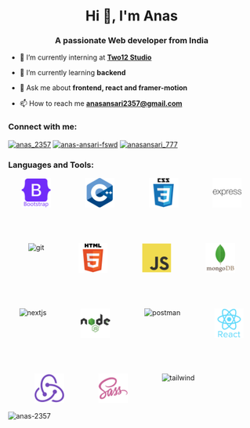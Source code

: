 <h1 align="center">Hi 👋, I'm Anas</h1>
<h3 align="center">A passionate Web developer from India</h3>

- 🔭 I’m currently interning at [**Two12 Studio**](two12studio.com)

- 🌱 I’m currently learning **backend**

- 💬 Ask me about **frontend, react and framer-motion**

- 📫 How to reach me **anasansari2357@gmail.com**

<h3 align="left">Connect with me:</h3>
<p align="left">
<a href="https://twitter.com/anas_2357" target="blank"><img align="center" src="https://raw.githubusercontent.com/rahuldkjain/github-profile-readme-generator/master/src/images/icons/Social/twitter.svg" alt="anas_2357" height="50" width="60" /></a>
<a href="https://linkedin.com/in/anas-ansari-fswd" target="blank"><img align="center" src="https://raw.githubusercontent.com/rahuldkjain/github-profile-readme-generator/master/src/images/icons/Social/linked-in-alt.svg" alt="anas-ansari-fswd" height="50" width="60" /></a>
<a href="https://www.leetcode.com/anasansari_777" target="blank"><img align="center" src="https://raw.githubusercontent.com/rahuldkjain/github-profile-readme-generator/master/src/images/icons/Social/leet-code.svg" alt="anasansari_777" height="50" width="60" /></a>
</p>

<h3 align="left">Languages and Tools:</h3>
<p align="left"> 
<div style="display: flex; gap: 70px; flex-wrap: wrap; justify-content: center; slign-items: center">
    <a href="https://getbootstrap.com" target="_blank" rel="noreferrer" style="text-decoration: none;"> <img src="https://raw.githubusercontent.com/devicons/devicon/master/icons/bootstrap/bootstrap-plain-wordmark.svg" alt="bootstrap" width="60" height="60"/> </a> 
    <a href="https://www.w3schools.com/cpp/" target="_blank" rel="noreferrer" style="text-decoration: none;"> <img src="https://raw.githubusercontent.com/devicons/devicon/master/icons/cplusplus/cplusplus-original.svg" alt="cplusplus" width="60" height="60"/> </a> 
    <a href="https://www.w3schools.com/css/" target="_blank" rel="noreferrer" style="text-decoration: none;"> <img src="https://raw.githubusercontent.com/devicons/devicon/master/icons/css3/css3-original-wordmark.svg" alt="css3" width="60" height="60"/> </a> 
    <a href="https://expressjs.com" target="_blank" rel="noreferrer" style="text-decoration: none;"> <img src="https://raw.githubusercontent.com/devicons/devicon/master/icons/express/express-original-wordmark.svg" alt="express" width="60" height="60"/> </a> 
    <a href="https://git-scm.com/" target="_blank" rel="noreferrer" style="text-decoration: none;"> <img src="https://www.vectorlogo.zone/logos/git-scm/git-scm-icon.svg" alt="git" width="60" height="60"/> </a> 
    <a href="https://www.w3.org/html/" target="_blank" rel="noreferrer" style="text-decoration: none;"> <img src="https://raw.githubusercontent.com/devicons/devicon/master/icons/html5/html5-original-wordmark.svg" alt="html5" width="60" height="60"/> </a> 
    <a href="https://developer.mozilla.org/en-US/docs/Web/JavaScript" target="_blank" rel="noreferrer" style="text-decoration: none;"> <img src="https://raw.githubusercontent.com/devicons/devicon/master/icons/javascript/javascript-original.svg" alt="javascript" width="60" height="60"/> </a> 
    <a href="https://www.mongodb.com/" target="_blank" rel="noreferrer" style="text-decoration: none;"> <img src="https://raw.githubusercontent.com/devicons/devicon/master/icons/mongodb/mongodb-original-wordmark.svg" alt="mongodb" width="60" height="60"/> </a> 
    <a href="https://nextjs.org/" target="_blank" rel="noreferrer" style="text-decoration: none;"> <img src="https://cdn.worldvectorlogo.com/logos/nextjs-2.svg" alt="nextjs" width="60" height="60"/> </a> 
    <a href="https://nodejs.org" target="_blank" rel="noreferrer" style="text-decoration: none;"> <img src="https://raw.githubusercontent.com/devicons/devicon/master/icons/nodejs/nodejs-original-wordmark.svg" alt="nodejs" width="60" height="60"/> </a> 
    <a href="https://postman.com" target="_blank" rel="noreferrer" style="text-decoration: none;"> <img src="https://www.vectorlogo.zone/logos/getpostman/getpostman-icon.svg" alt="postman" width="60" height="60"/> </a> 
    <a href="https://reactjs.org/" target="_blank" rel="noreferrer" style="text-decoration: none;"> <img src="https://raw.githubusercontent.com/devicons/devicon/master/icons/react/react-original-wordmark.svg" alt="react" width="60" height="60"/> </a> 
    <a href="https://redux.js.org" target="_blank" rel="noreferrer" style="text-decoration: none;"> <img src="https://raw.githubusercontent.com/devicons/devicon/master/icons/redux/redux-original.svg" alt="redux" width="60" height="60"/> </a> 
    <a href="https://sass-lang.com" target="_blank" rel="noreferrer" style="text-decoration: none;"> <img src="https://raw.githubusercontent.com/devicons/devicon/master/icons/sass/sass-original.svg" alt="sass" width="60" height="60"/> </a> 
    <a href="https://tailwindcss.com/" target="_blank" rel="noreferrer" style="text-decoration: none;"> <img src="https://www.vectorlogo.zone/logos/tailwindcss/tailwindcss-icon.svg" alt="tailwind" width="60" height="60"/> </a> </p>
</div>

<p><img align="center" src="https://github-readme-stats.vercel.app/api/top-langs?username=anas-2357&show_icons=true&locale=en&layout=compact" alt="anas-2357" /></p>
